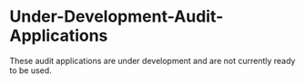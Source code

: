 # Under-Development-Audit-Applications
These audit applications are under development and are not currently ready to be used. 
